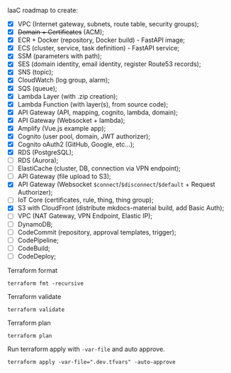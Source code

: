 IaaC roadmap to create:

- [x] VPC (Internet gateway, subnets, route table, security groups);
- [x] ~~Domain + Certificates~~ (ACM);
- [x] ECR + Docker (repository, Docker build) - FastAPI image;
- [x] ECS (cluster, service, task definition) - FastAPI service;
- [x] SSM (parameters with path);
- [x] SES (domain identity, email identity, register Route53 records);
- [x] SNS (topic);
- [x] CloudWatch (log group, alarm);
- [x] SQS (queue);
- [x] Lambda Layer (with .zip creation);
- [x] Lambda Function (with layer(s), from source code);
- [x] API Gateway (API, mapping, cognito, lambda, domain);
- [x] API Gateway (Websocket + lambda);
- [x] Amplify (Vue.js example app);
- [x] Cognito (user pool, domain, JWT authorizer);
- [x] Cognito oAuth2 (GitHub, Google, etc...);
- [x] RDS (PostgreSQL); 
- [ ] RDS (Aurora);
- [ ] ElastiCache (cluster, DB, connection via VPN endpoint);
- [ ] API Gateway (file upload to S3);
- [x] API Gateway (Websocket `$connect`/`$disconnect`/`$default` + Request Authorizer);
- [ ] IoT Core (certificates, rule, thing, thing group);
- [x] S3 with CloudFront (distribute mkdocs-material build, add Basic Auth);
- [ ] VPC (NAT Gateway, VPN Endpoint, Elastic IP);
- [ ] DynamoDB;
- [ ] CodeCommit (repository, approval templates, trigger);
- [ ] CodePipeline;
- [ ] CodeBuild;
- [ ] CodeDeploy;

Terraform format
```commandline
terraform fmt -recursive
```

Terraform validate
```commandline
terraform validate
```

Terraform plan
```commandline
terraform plan
```

Run terraform apply with `-var-file` and auto approve.
```commandline
terraform apply -var-file=".dev.tfvars" -auto-approve
```
